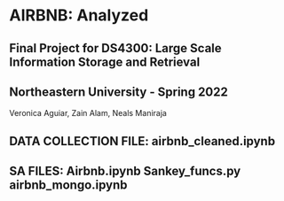 <h1> AIRBNB: Analyzed </h1>

<h2> Final Project for DS4300: Large Scale Information Storage and Retrieval </h2>

<h2> Northeastern University - Spring 2022 </h2>

 Veronica Aguiar, Zain Alam, Neals Maniraja 


<h2> DATA COLLECTION FILE: airbnb_cleaned.ipynb </h2>




<h2> SA FILES: Airbnb.ipynb Sankey_funcs.py airbnb_mongo.ipynb </h2>
